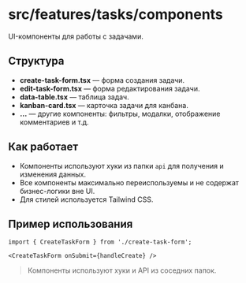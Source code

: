 # src/features/tasks/components

UI-компоненты для работы с задачами.

## Структура
- **create-task-form.tsx** — форма создания задачи.
- **edit-task-form.tsx** — форма редактирования задачи.
- **data-table.tsx** — таблица задач.
- **kanban-card.tsx** — карточка задачи для канбана.
- **...** — другие компоненты: фильтры, модалки, отображение комментариев и т.д.

## Как работает
- Компоненты используют хуки из папки `api` для получения и изменения данных.
- Все компоненты максимально переиспользуемы и не содержат бизнес-логики вне UI.
- Для стилей используется Tailwind CSS.

## Пример использования

```tsx
import { CreateTaskForm } from './create-task-form';

<CreateTaskForm onSubmit={handleCreate} />
```

> Компоненты используют хуки и API из соседних папок. 